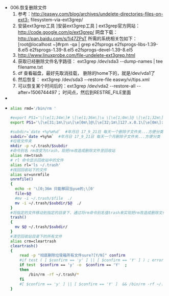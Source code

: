 - 006.恢复删除文件
  1. 参考：http://easwy.com/blog/archives/undelete-directories-files-on-ext3-
  filesystem-via-ext3grep/
  2. 安装ext3grep工具 ]安装ext3grep工具 ]
  ext3grep官方网站：http://code.google.com/p/ext3grep/
  网盘下载：http://pan.baidu.com/s/1i47ZPsT
  所需的系统相关包如下：
  [root@localhost ~]#rpm -qa | grep e2fsprogs
  e2fsprogs-libs-1.39-8.el5
  e2fsprogs-1.39-8.el5
  e2fsprogs-devel-1.39-8.el5
  3. http://www.linuxprobe.com/file-undelete-ext3grep.html
  4. 获取已经删除文件名字路径：
  ext3grep /dev/sda3 --dump-names | tee filename.txt
  5. df 查看磁盘，最好先取消挂载，
  删除的home下的，就是/dev/vda1了
  6. 然后恢复：
  ext3grep /dev/sda3 --restore-file easwy/vi/tips.xml
  7. 可以恢复某个时间后的：ext3grep /dev/vda2 --restore-all --after=1506744497；
  时间点，然后到RESTRE_FILE里面
-
- ```sh
  alias rmd='/bin/rm '
  
  #export PS1='\[\e[1;34m\]# \[\e[1;36m\]\u \[\e[1;0m\]@ \[\e[1;32m\]\h \[\e[1;0m\]in \[\e[1;33m\]\w \[\e[1;0m\][\[\e[1;0m\]\t\[\e[1;0m\]]\n\[\e[1;31m\]$\[\e[0m\] '
  export PS1='\[\e[31;1m\]\u\[\e[0m\]@\[\e[32;1m\]127.x.0.1\[\e[0m\]:\[\e[35;1m\]\w\[\e[0m\]# '
  
  #subdir=`date +%y%m%d`  #年月日 17_9_21日 每天一个删除子文件夹...方便分类
  subdir=`date +%y%m`  #年月日 17_9_21日 每天一个月删除子文件夹...方便分类
  #垃圾文件夹
  mkdir -p ~/.trash/$subdir
  #命令别名 rm改变为trash，现把rm改造成删除文件至回收站
  alias rm=trash
  # rl 命令显示回收站中的文件
  alias rl='ls ~/.trash'
  #找回回收站下的文件
  alias ur=unrmfile
  unrmfile()
  {
    echo -e '\[0;36m 只能移回当yue的;\[0'
    file=$@
    #mv -i ~/.trash/$file  ./
    mv -i ~/.trash/$subdir/$@  ./
  }
  #将指定的文件移动到指定的目录下，通过将rm命令别名值trash来实现把rm改造成删除文件至回收站
  trash()
  {
    mv $@ ~/.trash/$subdir/
  }
  #清空回收站目录下的所有文件
  alias crm=cleartrash
  cleartrash()
  {
      read -p "彻底删除垃圾箱所有文件sure?[Y/N]" confirm
      #if test ( [ $confirm == 'y' ] || [ $confirm == 'Y' ] ) ; error
      if test  $confirm == 'y' -o  $confirm == 'Y'  ;
      then
          /bin/rm -rf ~/.trash/*
      fi
      #[ $confirm == 'y' ] || [ $confirm == 'Y' ]  && /bin/rm -rf ~/.trash/*
  }
   
  ```
